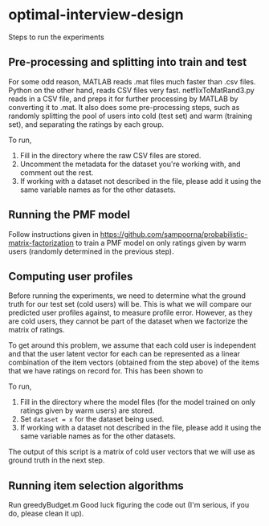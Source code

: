 # optimal-interview-design
Steps to run the experiments

## Pre-processing and splitting into train and test
For some odd reason, MATLAB reads .mat files much faster than .csv files. Python on the other hand, reads CSV files very fast.
netflixToMatRand3.py reads in a CSV file, and preps it for further processing by MATLAB by converting it to .mat. It also does some pre-processing steps, such as randomly splitting the pool of users into cold (test set) and warm (training set), and separating the ratings by each group.

To run,
1. Fill in the directory where the raw CSV files are stored.
2. Uncomment the metadata for the dataset you're working with, and comment out the rest.
3. If working with a dataset not described in the file, please add it using the same variable names as for the other datasets.

## Running the PMF model
Follow instructions given in https://github.com/sampoorna/probabilistic-matrix-factorization to train a PMF model on only ratings given by warm users (randomly determined in the previous step).

## Computing user profiles
Before running the experiments, we need to determine what the ground truth for our test set (cold users) will be. This is what we will compare our predicted user profiles against, to measure profile error. However, as they are cold users, they cannot be part of the dataset when we factorize the matrix of ratings.

To get around this problem, we assume that each cold user is independent and that the user latent vector for each can be represented as a linear combination of the item vectors (obtained from the step above) of the items that we have ratings on record for. This has been shown to 

To run,
1. Fill in the directory where the model files (for the model trained on only ratings given by warm users) are stored.
2. Set `dataset = x` for the dataset being used.
3. If working with a dataset not described in the file, please add it using the same variable names as for the other datasets.

The output of this script is a matrix of cold user vectors that we will use as ground truth in the next step.

## Running item selection algorithms
Run greedyBudget.m
Good luck figuring the code out (I'm serious, if you do, please clean it up). 